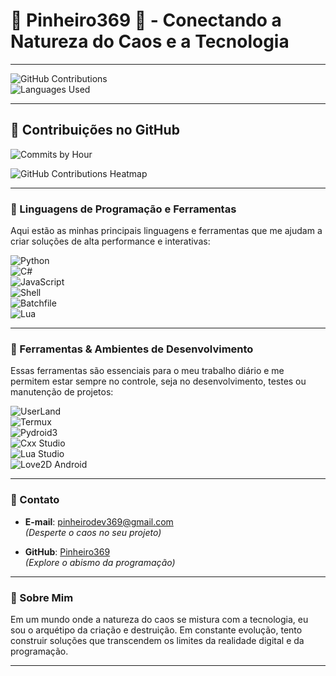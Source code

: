 # **🌲 Pinheiro369 🌲 - Conectando a Natureza do Caos e a Tecnologia**

---

![GitHub Contributions](https://github-readme-stats.vercel.app/api?username=Pinheiro369&count_private=true&show_icons=true&theme=radical&bg_color=000000&border_radius=15&title_color=#FF1A1A&icon_color=#FF4500&hide_border=true)  
![Languages Used](https://github-readme-stats.vercel.app/api/top-langs/?username=Pinheiro369&theme=radical&bg_color=000000&border_radius=15&langs_count=10&layout=compact&title_color=#FF1A1A&hide_border=true)

---

## **🌿 Contribuições no GitHub**

![Commits by Hour](https://github-profile-summary-cards.vercel.app/api/cards/productive-time?username=Pinheiro369&theme=radical&bg_color=000000&border_radius=15&title_color=#FF1A1A&hide_border=true)

![GitHub Contributions Heatmap](https://github-readme-activity-graph.vercel.app/graph?username=Pinheiro369&theme=radical&bg_color=000000&color=#FF1A1A&line=#8B0000&point=#FFFFFF&area=true&hide_border=true)

---

### **🌳 Linguagens de Programação e Ferramentas**

Aqui estão as minhas principais linguagens e ferramentas que me ajudam a criar soluções de alta performance e interativas:

![Python](https://img.shields.io/badge/Python-306998?style=for-the-badge&logo=python&logoColor=white&bg_color=#191919)  
![C#](https://img.shields.io/badge/C%23-4B8BBE?style=for-the-badge&logo=csharp&logoColor=white&bg_color=#191919)  
![JavaScript](https://img.shields.io/badge/JavaScript-FFD700?style=for-the-badge&logo=javascript&logoColor=black&bg_color=#191919)  
![Shell](https://img.shields.io/badge/Shell-228B22?style=for-the-badge&logo=linux&logoColor=white&bg_color=#191919)  
![Batchfile](https://img.shields.io/badge/Batchfile-6B8E23?style=for-the-badge&logo=windows&logoColor=white&bg_color=#191919)  
![Lua](https://img.shields.io/badge/Lua-2C2D72?style=for-the-badge&logo=lua&logoColor=white&bg_color=#191919)  

---

### **🌿 Ferramentas & Ambientes de Desenvolvimento**

Essas ferramentas são essenciais para o meu trabalho diário e me permitem estar sempre no controle, seja no desenvolvimento, testes ou manutenção de projetos:

![UserLand](https://img.shields.io/badge/UserLand-556B2F?style=for-the-badge&logo=ubuntu&logoColor=white&bg_color=#191919)  
![Termux](https://img.shields.io/badge/Termux-556B2F?style=for-the-badge&logo=android&logoColor=white&bg_color=#191919)  
![Pydroid3](https://img.shields.io/badge/Pydroid3-556B2F?style=for-the-badge&logo=python&logoColor=white&bg_color=#191919)  
![Cxx Studio](https://img.shields.io/badge/Cxx_Studio-556B2F?style=for-the-badge&logo=cplusplus&logoColor=white&bg_color=#191919)  
![Lua Studio](https://img.shields.io/badge/Lua_Studio-556B2F?style=for-the-badge&logo=lua&logoColor=white&bg_color=#191919)  
![Love2D Android](https://img.shields.io/badge/Love2D_Android-556B2F?style=for-the-badge&logo=love&logoColor=white&bg_color=#191919)  

---

### **🌲 Contato**

- **E-mail**: [pinheirodev369@gmail.com](mailto:pinheirodev369@gmail.com)  
  *(Desperte o caos no seu projeto)*

- **GitHub**: [Pinheiro369](https://github.com/Pinheiro369)  
  *(Explore o abismo da programação)*

---

### **🔮 Sobre Mim**

Em um mundo onde a natureza do caos se mistura com a tecnologia, eu sou o arquétipo da criação e destruição. Em constante evolução, tento construir soluções que transcendem os limites da realidade digital e da programação.

---
